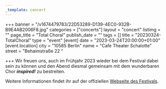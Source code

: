 ```yaml
---
_template: concert
---
```



+++
banner = "/v1674479783/22D53289-D139-4EC0-932B-B9E4AB2006F8.jpg"
categories = ["concerts"]
layout = "concert"
listimg = ""
page_title = "Total Choral"
publish_date = ""
tags = []
title = "20230324-TotalChoral"
type = "event"
[event]
date = "2023-03-24T20:00:00+01:00"
[event.location]
city = "10585 Berlin"
name = "Cafe Theater Schalotte"
street = "Behaimstraße 22 "

+++
Wir freuen uns, auch im Frühjahr 2023 wieder bei dem Festival dabei sein zu können und den Abend diesmal gemeinsam mit dem wunderbaren Chor **_inspired!_** zu bestreiten.

Weitere Informationen findet ihr auf der offiziellen [Webseite des Festivals](http://www.totalchoral.de/ "Total Choral").
